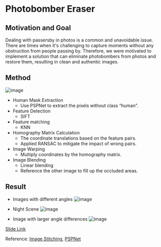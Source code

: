 # Photobomber Eraser

## Motivation and Goal
Dealing with passersby in photos is a common and unavoidable issue. There are times when it's challenging to capture moments without any obstruction from people passing by. Therefore, we were motivated to implement a solution that can eliminate photobombers from photos and restore them, resulting in clean and authentic images.

## Method
![image](https://github.com/TainanKyle/Photobumber-Eraser/assets/150419874/2505194c-e3c1-433c-94ce-9b05bc73548a)

- Human Mask Extraction 
  - Use PSPNet to extract the pixels without class “human”.
- Feature Detection
  - SIFT
- Feature matching
  - KNN
- Homography Matrix Calculation
  - The coordinate translations based on the feature pairs.
  - Applied RANSAC to mitigate the impact of wrong pairs.
- Image Warping
  - Multiply coordinates by the homography matrix.
- Image Blending
  - Linear blending
  - Reference the other image to fill up the occluded areas.
 
## Result
* Images with different angles
![image](https://github.com/TainanKyle/Photobumber-Eraser/assets/150419874/fdd6dffb-e625-4ef2-98b9-e60fe5df6cae)

* Night Scene
![image](https://github.com/TainanKyle/Photobumber-Eraser/assets/150419874/bd0d487d-cadd-4ea7-b766-1e15d45cd937)

* Image with larger angle differences
![image](https://github.com/TainanKyle/Photobumber-Eraser/assets/150419874/7f5fcbc4-1d4a-4946-9f70-dabecdb03524)

[Slide Link](https://docs.google.com/presentation/d/1_xSNHx6IEdSV8wERCFffddFSg87rtolcRObpJMDgy5Q/edit?usp=sharing)

Reference:
[Image Stitching](https://yungyung7654321.medium.com/python%E5%AF%A6%E4%BD%9C%E8%87%AA%E5%8B%95%E5%85%A8%E6%99%AF%E5%9C%96%E6%8B%BC%E6%8E%A5-automatic-panoramic-image-stitching-28629c912b5a), 
[PSPNet](https://github.com/hszhao/semseg)
